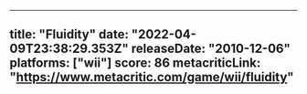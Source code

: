 
---
title: "Fluidity"
date: "2022-04-09T23:38:29.353Z"
releaseDate: "2010-12-06"
platforms: ["wii"]
score: 86
metacriticLink: "https://www.metacritic.com/game/wii/fluidity"
---
